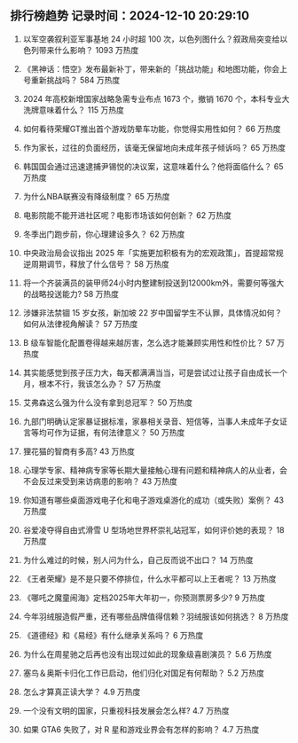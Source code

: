 
## 排行榜趋势 记录时间：2024-12-10 20:29:10
  
  1. 以军空袭叙利亚军事基地 24 小时超 100 次，以色列图什么？叙政局突变给以色列带来什么影响？ 1093 万热度
    
  2. 《黑神话：悟空》发布最新补丁，带来新的「挑战功能」和地图功能，你会上号重新挑战吗？ 584 万热度
    
  3. 2024 年高校新增国家战略急需专业布点 1673 个，撤销 1670 个，本科专业大洗牌意味着什么？ 115 万热度
    
  4. 如何看待荣耀GT推出首个游戏防晕车功能，你觉得实用性如何？ 66 万热度
    
  5. 作为家长，过往的负面经历，该毫无保留地向未成年孩子倾诉吗？ 65 万热度
    
  6. 韩国国会通过迅速逮捕尹锡悦的决议案，这意味着什么？他将面临什么？ 65 万热度
    
  7. 为什么NBA联赛没有降级制度？ 65 万热度
    
  8. 电影院能不能开进社区呢？电影市场该如何创新？ 62 万热度
    
  9. 冬季出门跑步前，你心理建设多久？ 62 万热度
    
  10. 中央政治局会议指出 2025 年「实施更加积极有为的宏观政策」，首提超常规逆周期调节，释放了什么信号？ 58 万热度
    
  11. 将一个齐装满员的装甲师24小时内整建制投送到12000km外，需要何等强大的战略投送能力? 58 万热度
    
  12. 涉嫌非法禁锢 15 岁女孩，新加坡 22 岁中国留学生不认罪，具体情况如何？如何从法律视角解读？ 57 万热度
    
  13. B 级车智能化配置卷得越来越厉害，怎么选才能兼顾实用性和性价比？ 57 万热度
    
  14. 其实能感觉到孩子压力大，每天都满满当当，可是尝试过让孩子自由成长一个月，根本不行，我该怎么办？ 57 万热度
    
  15. 艾弗森这么强为什么没有拿到总冠军？ 50 万热度
    
  16. 九部门明确认定家暴证据标准，家暴相关录音、短信等，当事人未成年子女证言等均可作为证据，有何法律意义？ 50 万热度
    
  17. 狸花猫的智商有多高? 43 万热度
    
  18. 心理学专家、精神病专家等长期大量接触心理有问题和精神病人的从业者，会不会反过来受到来访病患的影响？ 43 万热度
    
  19. 你知道有哪些桌面游戏电子化和电子游戏桌游化的成功（或失败）案例？ 43 万热度
    
  20. 谷爱凌夺得自由式滑雪 U 型场地世界杯崇礼站冠军，如何评价她的表现？ 18 万热度
    
  21. 为什么难过的时候，别人问为什么，自己反而说不出口？ 14 万热度
    
  22. 《王者荣耀》是不是只要不停排位，什么水平都可以上王者呢？ 13 万热度
    
  23. 《哪吒之魔童闹海》定档2025年大年初一，你预测票房多少? 9 万热度
    
  24. 今年羽绒服造假严重，还有哪些品牌值得信赖？羽绒服该如何挑选？ 8 万热度
    
  25. 《道德经》和《易经》有什么继承关系吗？ 6 万热度
    
  26. 为什么在周星驰之后再也没有出现过如此的现象级喜剧演员？ 5.6 万热度
    
  27. 塞鸟＆奥斯卡归化工作已启动，他们归化对国足有何帮助？ 5.2 万热度
    
  28. 怎么才算真正读大学？ 4.9 万热度
    
  29. 一个没有文明的国家，只重视科技发展会怎么样? 4.7 万热度
    
  30. 如果 GTA6 失败了，对 R 星和游戏业界会有怎样的影响？ 4.7 万热度
    